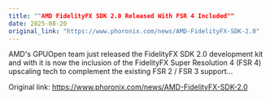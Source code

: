 ```yaml
---
title: ""AMD FidelityFX SDK 2.0 Released With FSR 4 Included""
date: 2025-08-20
original_link: "https://www.phoronix.com/news/AMD-FidelityFX-SDK-2.0"
---
```


AMD's GPUOpen team just released the FidelityFX SDK 2.0 development kit and with it is now the inclusion of the FidelityFX Super Resolution 4 (FSR 4) upscaling tech to complement the existing FSR 2 / FSR 3 support...

Original link: https://www.phoronix.com/news/AMD-FidelityFX-SDK-2.0